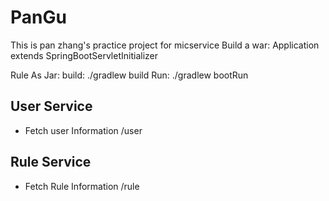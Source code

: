 # PanGu
This is pan zhang's practice project for micservice
Build a war:
Application extends SpringBootServletInitializer 

Rule As Jar:
build:
./gradlew build
Run:
./gradlew bootRun

## User Service
- Fetch user Information
/user
## Rule Service
- Fetch Rule Information
/rule


